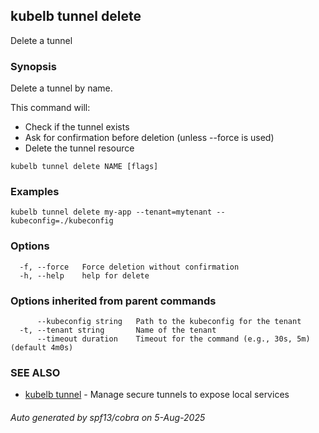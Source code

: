 ## kubelb tunnel delete

Delete a tunnel

### Synopsis

Delete a tunnel by name.

This command will:
- Check if the tunnel exists
- Ask for confirmation before deletion (unless --force is used)
- Delete the tunnel resource


```
kubelb tunnel delete NAME [flags]
```

### Examples

```
kubelb tunnel delete my-app --tenant=mytenant --kubeconfig=./kubeconfig
```

### Options

```
  -f, --force   Force deletion without confirmation
  -h, --help    help for delete
```

### Options inherited from parent commands

```
      --kubeconfig string   Path to the kubeconfig for the tenant
  -t, --tenant string       Name of the tenant
      --timeout duration    Timeout for the command (e.g., 30s, 5m) (default 4m0s)
```

### SEE ALSO

* [kubelb tunnel](kubelb_tunnel.md)	 - Manage secure tunnels to expose local services

###### Auto generated by spf13/cobra on 5-Aug-2025

